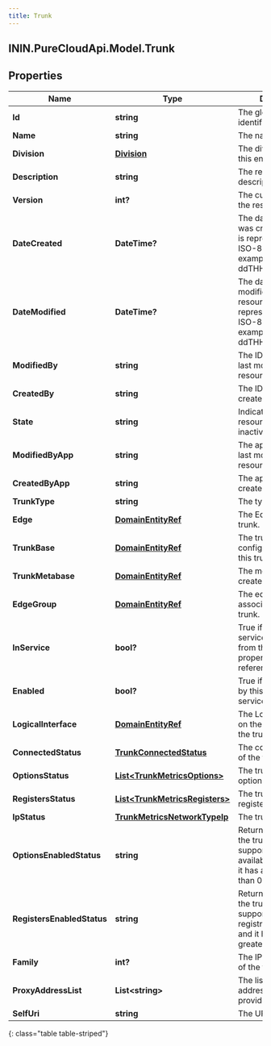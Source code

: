 ```yaml
---
title: Trunk
---
```

## ININ.PureCloudApi.Model.Trunk

## Properties

|Name | Type | Description | Notes|
|------------ | ------------- | ------------- | -------------|
| **Id** | **string** | The globally unique identifier for the object. | [optional] |
| **Name** | **string** | The name of the entity. | |
| **Division** | [**Division**](Division.html) | The division to which this entity belongs. | [optional] |
| **Description** | **string** | The resource&#39;s description. | [optional] |
| **Version** | **int?** | The current version of the resource. | [optional] |
| **DateCreated** | **DateTime?** | The date the resource was created. Date time is represented as an ISO-8601 string. For example: yyyy-MM-ddTHH:mm:ss[.mmm]Z | [optional] |
| **DateModified** | **DateTime?** | The date of the last modification to the resource. Date time is represented as an ISO-8601 string. For example: yyyy-MM-ddTHH:mm:ss[.mmm]Z | [optional] |
| **ModifiedBy** | **string** | The ID of the user that last modified the resource. | [optional] |
| **CreatedBy** | **string** | The ID of the user that created the resource. | [optional] |
| **State** | **string** | Indicates if the resource is active, inactive, or deleted. | [optional] |
| **ModifiedByApp** | **string** | The application that last modified the resource. | [optional] |
| **CreatedByApp** | **string** | The application that created the resource. | [optional] |
| **TrunkType** | **string** | The type of this trunk. | [optional] |
| **Edge** | [**DomainEntityRef**](DomainEntityRef.html) | The Edge using this trunk. | [optional] |
| **TrunkBase** | [**DomainEntityRef**](DomainEntityRef.html) | The trunk base configuration used on this trunk. | [optional] |
| **TrunkMetabase** | [**DomainEntityRef**](DomainEntityRef.html) | The metabase used to create this trunk. | [optional] |
| **EdgeGroup** | [**DomainEntityRef**](DomainEntityRef.html) | The edge group associated with this trunk. | [optional] |
| **InService** | **bool?** | True if this trunk is in-service.  This comes from the trunk_enabled property of the referenced trunk base. | [optional] |
| **Enabled** | **bool?** | True if the Edge used by this trunk is in-service | [optional] |
| **LogicalInterface** | [**DomainEntityRef**](DomainEntityRef.html) | The Logical Interface on the Edge to which the trunk is assigned. | [optional] |
| **ConnectedStatus** | [**TrunkConnectedStatus**](TrunkConnectedStatus.html) | The connected status of the trunk | [optional] |
| **OptionsStatus** | [**List&lt;TrunkMetricsOptions&gt;**](TrunkMetricsOptions.html) | The trunk optionsStatus | [optional] |
| **RegistersStatus** | [**List&lt;TrunkMetricsRegisters&gt;**](TrunkMetricsRegisters.html) | The trunk registersStatus | [optional] |
| **IpStatus** | [**TrunkMetricsNetworkTypeIp**](TrunkMetricsNetworkTypeIp.html) | The trunk ipStatus | [optional] |
| **OptionsEnabledStatus** | **string** | Returns Enabled when the trunk base supports the availability interval and it has a value greater than 0. | [optional] |
| **RegistersEnabledStatus** | **string** | Returns Enabled when the trunk base supports the registration interval and it has a value greater than 0. | [optional] |
| **Family** | **int?** | The IP Network Family of the trunk | [optional] |
| **ProxyAddressList** | **List&lt;string&gt;** | The list of proxy addresses (ports if provided) for the trunk | [optional] |
| **SelfUri** | **string** | The URI for this object | [optional] |
{: class="table table-striped"}


